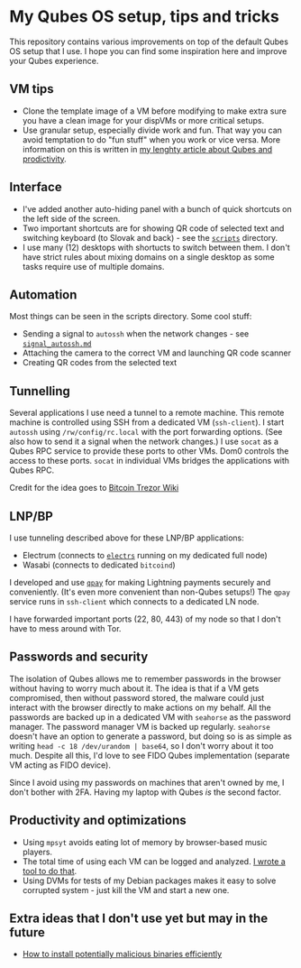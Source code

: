 # My Qubes OS setup, tips and tricks

This repository contains various improvements on top of the default Qubes OS setup that I use.
I hope you can find some inspiration here and improve your Qubes experience.


## VM tips

* Clone the template image of a VM before modifying to make extra sure you have a clean image for your dispVMs or more critical setups.
* Use granular setup, especially divide work and fun.
  That way you can avoid temptation to do "fun stuff" when you work or vice versa.
  More information on this is written in [my lenghty article about Qubes and prodictivity](https://github.com/Kixunil/security_writings/blob/master/solving_security_and_procrastination.md).

## Interface

* I've added another auto-hiding panel with a bunch of quick shortcuts on the left side of the screen.
* Two important shortcuts are for showing QR code of selected text and switching keyboard (to Slovak and back) - see the [`scripts`](scripts/) directory.
* I use many (12) desktops with shortucts to switch between them.
  I don't have strict rules about mixing domains on a single desktop as some tasks require use of multiple domains.

## Automation

Most things can be seen in the scripts directory.
Some cool stuff:

* Sending a signal to `autossh` when the network changes - see [`signal_autossh.md`](signal_autossh.md)
* Attaching the camera to the correct VM and launching QR code scanner
* Creating QR codes from the selected text

## Tunnelling

Several applications I use need a tunnel to a remote machine.
This remote machine is controlled using SSH from a dedicated VM (`ssh-client`).
I start `autossh` using `/rw/config/rc.local` with the port forwarding options.
(See also how to send it a signal when the network changes.)
I use `socat` as a Qubes RPC service to provide these ports to other VMs.
Dom0 controls the access to these ports.
`socat` in individual VMs bridges the applications with Qubes RPC.

Credit for the idea goes to [Bitcoin Trezor Wiki](https://wiki.trezor.io/Qubes_OS)

## LNP/BP

I use tunneling described above for these LNP/BP applications:

* Electrum (connects to [`electrs`](https://github.com/romanz/electrs) running on my dedicated full node)
* Wasabi (connects to dedicated `bitcoind`)

I developed and use [`qpay`](https://github.com/Kixunil/qpay) for making Lightning payments securely and conveniently.
(It's even more convenient than non-Qubes setups!)
The `qpay` service runs in `ssh-client` which connects to a dedicated LN node.

I have forwarded important ports (22, 80, 443) of my node so that I don't have to mess around with Tor.

## Passwords and security

The isolation of Qubes allows me to remember passwords in the browser without having to worry much about it.
The idea is that if a VM gets compromised, then without password stored,
the malware could just interact with the browser directly to make actions on my behalf.
All the passwords are backed up in a dedicated VM with `seahorse` as the password manager.
The password manager VM is backed up regularly.
`seahorse` doesn't have an option to generate a password, but doing so is as simple as writing `head -c 18 /dev/urandom | base64`, so I don't worry about it too much.
Despite all this, I'd love to see FIDO Qubes implementation (separate VM acting as FIDO device).

Since I avoid using my passwords on machines that aren't owned by me, I don't bother with 2FA.
Having my laptop with Qubes *is* the second factor.

## Productivity and optimizations

* Using `mpsyt` avoids eating lot of memory by browser-based music players.
* The total time of using each VM can be logged and analyzed.
  [I wrote a tool to do that](https://github.com/Kixunil/ttt).
* Using DVMs for tests of my Debian packages makes it easy to solve corrupted system - just kill the VM and start a new one.

## Extra ideas that I don't use yet but may in the future

* [How to install potentially malicious binaries efficiently](installing_dangerous_binaries.md)
